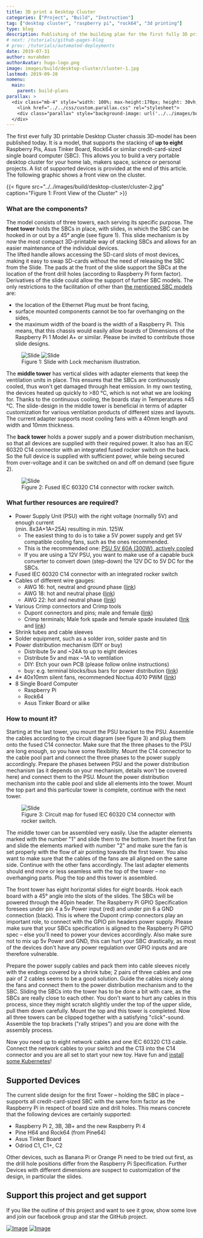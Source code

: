 ```yaml
---
title: 3D print a Desktop Cluster
categories: ["Project", "Build", "Instruction"]
tag: ["desktop cluster", "raspberry pi", "rock64", "3d printing"]
type: blog
description: Publishing of the building plan for the first fully 3D printable desktop cluster model
# next: /tutorials/github-pages-blog
# prev: /tutorials/automated-deployments
date: 2019-07-31
author: mvrahden
authorAvatar: hugo-logo.png
image: images/build/desktop-cluster/cluster-1.jpg
lastmod: 2019-09-20
nomenu:
  main:
    parent: build-plans
parallax: >
  <div class="mb-4" style="width: 100%; max-height:170px; height: 30vh; overflow: hidden;">
    <link href="../../css/custom.parallax.css" rel="stylesheet">
    <div class="parallax" style="background-image: url('../../images/build/desktop-cluster/cluster-1.jpg');"></div>
  </div>
---
```


The first ever fully 3D printable Desktop Cluster chassis 3D-model has been published today.
It is a model, that supports the stacking of <b>up to eight</b> Raspberry Pis, Asus Tinker Board, Rock64 or similar credit-card-sized single board computer (SBC).
This allows you to build a very portable desktop cluster for your home lab, makers space, science or personal projects.
A list of supported devices is provided at the end of this article.
The following graphic shows a front view on the cluster.

<div class="d-block text-center mb-4">
{{< figure src="../../images/build/desktop-cluster/cluster-2.jpg" caption="Figure 1: Front View of the Cluster" >}}
</div>

### What are the components?

The model consists of three towers, each serving its specific purpose.
The <b>front tower</b> holds the SBCs in place, with slides, in which the SBC can be hooked in or out by a 45° angle (see figure 1).
This slide mechanism is by now the most compact 3D-printable way of stacking SBCs and allows for an easier maintenance of the individual devices.<br>
The lifted handle allows accessing the SD-card slots of most devices, making it easy to swap SD-cards without the need of releasing the SBC from the Slide.
The pads at the front of the slide support the SBCs at the location of the front drill holes (according to Raspberry Pi form factor).<br>
Derivatives of the slide could allow the support of further SBC models.
The only restrictions to the facilitation of other than [the mentioned SBC models](#supported-devices) are:
- the location of the Ethernet Plug must be front facing,
- surface mounted components cannot be too far overhanging on the sides,
- the maximum width of the board is the width of a Raspberry Pi.
This means, that this chassis would easily allow boards of Dimensions of the Raspberry Pi 1 Model A+ or similar.
Please be invited to contribute those slide designs.

<div class="d-block text-center mb-4">
  <figure class="container figure text-center">
    <img src="../../images/build/desktop-cluster/slide-1.jpg" alt="Slide" class="img-fluid">
    <img src="../../images/build/desktop-cluster/slide-2.jpg" alt="Slide" class="img-fluid">
    <figcaption class="figure-caption text-center">Figure 1: Slide with Lock mechanism illustration.</figcaption>
  </figure>
</div>

The <b>middle tower</b> has vertical slides with adapter elements that keep the ventilation units in place.
This ensures that the SBCs are continuously cooled, thus won't get damaged through heat emission.
In my own testing, the devices heated up quickly to >80 °C, which is not what we are looking for.
Thanks to the continuous cooling, the boards stay in Temperatures &leq;45 °C.
The slide-design in the middle tower is beneficial in terms of adapter customization for various ventilation products of different sizes and layouts.
The current adapter supports most cooling fans with a 40mm length and width and 10mm thickness.

The <b>back tower</b> holds a power supply and a power distribution mechanism, so that all devices are supplied with their required power.
It also has an IEC 60320 C14 connector with an integrated fused rocker switch on the back.
So the full device is supplied with sufficient power, while being secured from over-voltage and it can be switched on and off on demand (see figure 2).

<div class="d-block text-center mb-4">
<figure class="container figure text-center">
  <img src="../../images/build/desktop-cluster/
rocker-switch.jpg" alt="Slide" class="img-fluid" 
style="max-width: 250px;">
  <figcaption class="figure-caption 
text-center">Figure 2: Fused IEC 60320 C14 
connector with rocker switch.</figcaption>
</figure>
</div>

### What further resources are required?

- Power Supply Unit (PSU) with the right voltage (normally 5V) and enough current<br>(min. 8x3A+1A=25A) resulting in min. 125W.
  - The easiest thing to do is to take a 5V power supply and get 5V compatible cooling fans, such as the ones recommended.
  - This is the recommended one: <a href="https://www.amazon.com/dp/B017YEOAPA/">PSU 5V 60A (300W), actively cooled</a>
  - If you are using a 12V PSU, you want to make use of a capable buck converter to convert down (step-down) the 12V DC to 5V DC for the SBCs.
- Fused IEC 60320 C14 connector with an integrated rocker switch
- Cables of different wire gauges:
  - AWG 16: hot, neutral and ground phase (<a href="https://www.amazon.com/dp/B00TG1TRL2">link</a>)
  - AWG 18: hot and neutral phase (<a href="https://www.amazon.com/dp/B01AQOI36M">link</a>)
  - AWG 22: hot and neutral phase (<a href="https://www.amazon.com/dp/B0746HG158">link</a>)
- Various Crimp connectors and Crimp tools
  - Dupont connectors and pins; male and female (<a href="https://www.amazon.com/dp/B07DZB8NDW">link</a>)
  - Crimp terminals; Male fork spade and female spade insulated (<a href="https://www.amazon.com/dp/B01B1753K2">link</a> and <a href="https://www.amazon.com/dp/B01N0M6PP1">link</a>) <!--  (<a href="">link</a>) -->
- Shrink tubes and cable sleeves
- Solder equipment, such as a solder iron, solder paste and tin
- Power distribution mechanism (DIY or buy)
  - Distribute 5v and ~24A to up to eight devices
  - Distribute 5v and max ~1A to ventilation
  - DIY: Etch your own PCB (please follow online instructions)
  - buy: e.g. terminal blocks/bus bars for power distribution (<a href="https://www.amazon.com/dp/B01DY73N2C">link</a>)
- 4* 40x10mm silent fans, recommended Noctua 4010 PWM (<a href="https://www.amazon.com/dp/B07DXS86G7">link</a>)
- 8 Single Board Computer
  - Raspberry Pi
  - Rock64
  - Asus Tinker Board or alike

### How to mount it?

Starting at the last tower, you mount the PSU bracket to the PSU.
Assemble the cables according to the circuit diagram (see figure 3) and plug them onto the fused C14 connector.
Make sure that the three phases to the PSU are long enough, so you have some flexibility.
Mount the C14 connector to the cable pool part and connect the three phases to the power supply accordingly.
Prepare the phases between PSU and the power distribution mechanism (as it depends on your mechanism, details won't be covered here) and connect them to the PSU.
Mount the power distribution mechanism into the cable pool and slide all elements into the tower.
Mount the top part and this particular tower is complete, continue with the next tower.

<div class="d-block text-center mb-4">
<figure class="container figure text-center">
  <img src="../../images/build/desktop-cluster/c14-circuit-map.png" alt="Slide" class="img-fluid" style="max-width: 350px;">
  <figcaption class="figure-caption text-center">Figure 3: Circuit map for fused IEC 60320 C14 connector with rocker switch.</figcaption>
</figure>
</div>

The middle tower can be assembled very easily.
Use the adapter elements marked with the number "1" and slide them to the bottom.
Insert the first fan and slide the elements marked with number "2" and make sure the fan is set properly with the flow
of air pointing towards the first tower.
You also want to make sure that the cables of the fans are all aligned on the same side.
Continue with the other fans accordingly.
The last adapter elements should end more or less seamless with the top of the tower – no overhanging parts.
Plug the top and this tower is assembled.

The front tower has eight horizontal slides for eight boards.
Hook each board with a 45° angle into the slots of the slides.
The SBCs will be powered through the 40pin header.
The Raspberry Pi GPIO Specification foresees under pin 4 a 5v Power input (red) and under pin 6 a GND connection (black).
This is where the Dupont crimp connectors play an important role, to connect with the GPIO pin headers power supply.
Please make sure that your SBCs specification is aligned to the Raspberry Pi GPIO spec – else you'll need to power your devices accordingly.
Also make sure not to mix up 5v Power and GND, this can hurt your SBC drastically, as most of the devices don't have any power regulation over GPIO inputs and are therefore vulnerable.

Prepare the power supply cables and pack them into cable sleeves nicely with the endings covered by a shrink tube; 2
pairs of three cables and one pair of 2 cables seems to be a good solution.
Guide the cables nicely along the fans and connect them to the power distribution mechanism and to the SBC.
Sliding the SBCs into the tower has to be done a bit with care, as the SBCs are really close to each other.
You don't want to hurt any cables in this process, since they might scratch slightly under the top of the upper slide,
pull them down carefully.
Mount the top and this tower is completed.
Now all three towers can be clipped together with a satisfying "click"-sound.
Assemble the top brackets ("rally stripes") and you are done with the assembly process.

Now you need up to eight network cables and one IEC 60320 C13 cable.
Connect the network cables to your switch and the C13 into the C14 connector and you are all set to start your new toy.
Have fun and <a href="../../provisionings/kubernetes-for-debian">install some Kubernetes</a>!

## Supported Devices

The current slide design for the first Tower – holding the SBC in place – supports all credit-card-sized SBC with the same form factor as the Raspberry Pi in respect of board size and drill holes.
This means concrete that the following devices are certainly supported:

- Raspberry Pi 2, 3B, 3B+ and the new Raspberry Pi 4
- Pine H64 and Rock64 (from Pine64)
- Asus Tinker Board
- Odriod C1, C1+, C2

Other devices, such as Banana Pi or Orange Pi need to be tried out first, as the drill hole positions differ from the Raspberry Pi Specification.
Further Devices with different dimensions are suspect to customization of the design, in particular the slides.

## Support this project and get support

If you like the outline of this project and want to see it grow, show some love and join our facebook group and star the GitHub project.
<div class="row text-center">
  <a href="https://www.facebook.com/groups/openclusters" class="offset-2 offset-sm-3 col-4 col-sm-3"
    target="_blank" rel="noopener noreferrer"><img src="../../images/logo-fb.svg" alt="Image"
      class="img-fluid mb-0 rounded"></a>
  <a href="https://github.com/mvrahden/openclusters" class="col-4 col-sm-3 " target="_blank"
    rel="noopener noreferrer"><img src="../../images/logo-github.svg" alt="Image" class="img-fluid mb-0 rounded"></a>
</div>